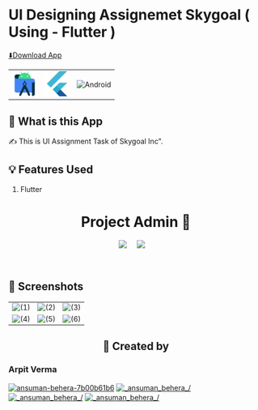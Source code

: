 # UI Designing Assignemet Skygoal ( Using - Flutter )

[⬇️Download App](https://drive.google.com/file/d/1pZL5UHyasDwLmDC5jZwmnv-9rhUviu0l/view?usp=share_link)

||||
|:----------------------------------------:|:----------------------------------------:|:-----------------------------------------:|
| <img src="https://github.com/devicons/devicon/blob/master/icons/androidstudio/androidstudio-original.svg" alt="Android" width="50" height="50"/> </a> <a href="https://www.java.com" target="_blank"> | <img src="https://github.com/devicons/devicon/blob/master/icons/flutter/flutter-original.svg" alt="Android" width="50" height="50"/> </a> <a href="https://www.java.com" target="_blank">  | <img src="https://github.com/rahuldkjain/github-profile-readme-generator/blob/master/src/images/icons/MobileAppDevelopment/dart.svg" alt="Android" width="50" height="50"/> </a> <a href="https://www.java.com" target="_blank">  |
 
 
 ## 🤔 What is this App
 
 ✍️ This is UI Assignment Task of Skygoal Inc".
 
 ## 💡 Features Used

1. Flutter





<h1 align=center> Project Admin  🤵 </h1>

  <p align="center">

  <p align="center">
  <a target="_blank"href="https://linkedin.com/in/arpit-v-1a4205220"><img src="https://img.shields.io/badge/linkedin-%230077B5.svg?&style=for-the-badge&logo=linkedin&logoColor=white" /></a>&nbsp;&nbsp;&nbsp;&nbsp;
  <a href="arpitv747@gmail.com"><img src="https://img.shields.io/badge/gmail-%23D14836.svg?&style=for-the-badge&logo=gmail&logoColor=white" /></a>&nbsp;&nbsp;&nbsp;&nbsp;

</p>
  
  <br>
  
  ## 📸 Screenshots
 






||||
|:----------------------------------------:|:-----------------------------------------:|:-----------------------------------------:|
|  ![(1)](https://user-images.githubusercontent.com/99536186/215181127-049c25d9-761a-4809-8dd6-3b3adbd813ee.jpeg)| ![(2)](https://user-images.githubusercontent.com/99536186/215181280-ba3f0982-f4c8-4a16-9d6c-d58d67e3ed40.jpeg) | ![(3)](https://user-images.githubusercontent.com/99536186/215181407-c2ffd5e2-fc5d-4588-b8c4-dd6772b0cfa7.jpeg)|
|![(4)](https://user-images.githubusercontent.com/99536186/215181502-9596f0b0-05b7-4df5-bc04-8b949ad4a668.jpeg) |![(5)](https://user-images.githubusercontent.com/99536186/215181609-7313cf3a-1a3e-4899-8058-72d15d805c92.jpeg) |  ![(6)](https://user-images.githubusercontent.com/99536186/215181889-04ae1a57-0566-48ca-8f1b-457f54f7773e.jpeg)|

  
  
  
  <h2 align="center">📝 Created by </h2>


<h3>Arpit Verma</h3>

  <a href="https://linkedin.com/in/arpit-v-1a4205220" target="blank"><img align="center" src="https://raw.githubusercontent.com/rahuldkjain/github-profile-readme-generator/master/src/images/icons/Social/linked-in-alt.svg" alt="ansuman-behera-7b00b61b6" height="30" width="40" /></a>
  <a href="https://github.com/arpitvermaofficial" target="blank"><img align="center" src="https://raw.githubusercontent.com/rahuldkjain/github-profile-readme-generator/master/src/images/icons/Social/github.svg" alt="_ansuman_behera_/" height="30" width="40" />
  </a>   <a href="https://developers.google.com/profile
/u/102728849976140432195" target="blank"><img align="center" src="https://pbs.twimg.com/profile_images/1111678689228582913/t2k7QK3r_400x400.png" alt="_ansuman_behera_/" height="30" width="40" /></a>
   <a href="https://www.hackerrank.com/arpitv747" target="blank"><img align="center" src="https://raw.githubusercontent.com/rahuldkjain/github-profile-readme-generator/master/src/images/icons/Social/hackerrank.svg" alt="_ansuman_behera_/" height="30" width="40" /></a>
